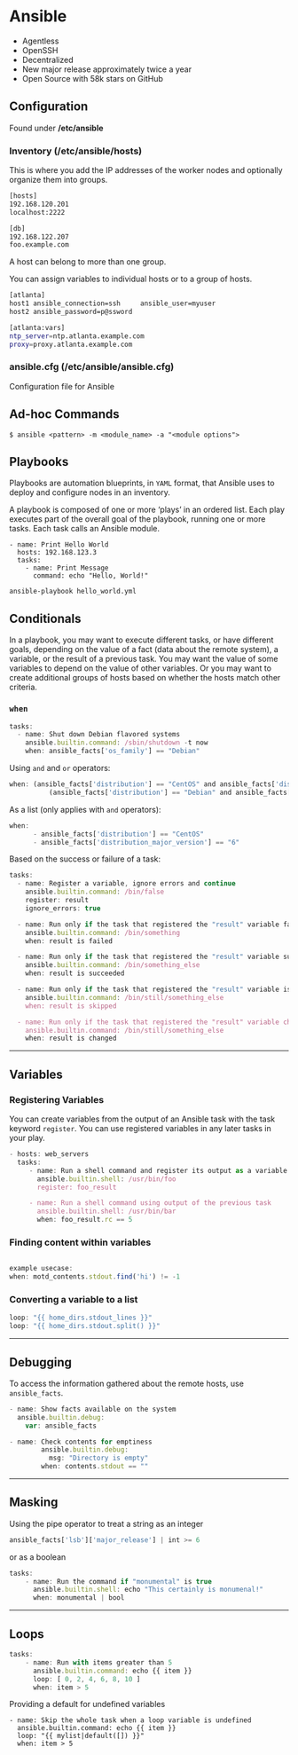 # Ansible

- Agentless
- OpenSSH
- Decentralized
- New major release approximately twice a year
- Open Source with 58k stars on GitHub

## Configuration

Found under **/etc/ansible**

### Inventory (/etc/ansible/hosts)

This is where you add the IP addresses of the worker nodes and optionally organize them into groups.

```bash
[hosts]
192.168.120.201
localhost:2222

[db]
192.168.122.207
foo.example.com
```

A host can belong to more than one group.

You can assign variables to individual hosts or to a group of hosts.

```bash
[atlanta]
host1 ansible_connection=ssh     ansible_user=myuser
host2 ansible_password=p@ssword

[atlanta:vars]
ntp_server=ntp.atlanta.example.com
proxy=proxy.atlanta.example.com
```

### ansible.cfg (/etc/ansible/ansible.cfg)

Configuration file for Ansible

## Ad-hoc Commands

```
$ ansible <pattern> -m <module_name> -a "<module options">
```

## Playbooks

Playbooks are automation blueprints, in `YAML` format, that Ansible uses to deploy and configure nodes in an inventory.

A playbook is composed of one or more ‘plays’ in an ordered list. Each play executes part of the overall goal of the playbook, running one or more tasks. Each task calls an Ansible module.

```
- name: Print Hello World
  hosts: 192.168.123.3
  tasks:
    - name: Print Message
      command: echo "Hello, World!"
```

```
ansible-playbook hello_world.yml
```

## Conditionals

In a playbook, you may want to execute different tasks, or have different goals, depending on the value of a fact (data about the remote system), a variable, or the result of a previous task. You may want the value of some variables to depend on the value of other variables. Or you may want to create additional groups of hosts based on whether the hosts match other criteria.

### `when`

```jsx
tasks:
  - name: Shut down Debian flavored systems
    ansible.builtin.command: /sbin/shutdown -t now
    when: ansible_facts['os_family'] == "Debian"
```

Using `and` and `or` operators:

```jsx
when: (ansible_facts['distribution'] == "CentOS" and ansible_facts['distribution_major_version'] == "6") or
          (ansible_facts['distribution'] == "Debian" and ansible_facts['distribution_major_version'] == "7")
```

As a list (only applies with `and` operators):

```jsx
when:
      - ansible_facts['distribution'] == "CentOS"
      - ansible_facts['distribution_major_version'] == "6"
```

Based on the success or failure of a task:

```jsx
tasks:
  - name: Register a variable, ignore errors and continue
    ansible.builtin.command: /bin/false
    register: result
    ignore_errors: true

  - name: Run only if the task that registered the "result" variable fails
    ansible.builtin.command: /bin/something
    when: result is failed

  - name: Run only if the task that registered the "result" variable succeeds
    ansible.builtin.command: /bin/something_else
    when: result is succeeded

  - name: Run only if the task that registered the "result" variable is skipped
    ansible.builtin.command: /bin/still/something_else
    when: result is skipped

  - name: Run only if the task that registered the "result" variable changed something.
    ansible.builtin.command: /bin/still/something_else
    when: result is changed
```

---

## Variables

### Registering Variables

You can create variables from the output of an Ansible task with the task keyword `register`. You can use registered variables in any later tasks in your play.

```jsx
- hosts: web_servers
  tasks:
     - name: Run a shell command and register its output as a variable
       ansible.builtin.shell: /usr/bin/foo
       register: foo_result

     - name: Run a shell command using output of the previous task
       ansible.builtin.shell: /usr/bin/bar
       when: foo_result.rc == 5
```

### Finding content within variables

```jsx

example usecase:
when: motd_contents.stdout.find('hi') != -1
```

### Converting a variable to a list

```jsx
loop: "{{ home_dirs.stdout_lines }}"
loop: "{{ home_dirs.stdout.split() }}"
```

---

## Debugging

To access the information gathered about the remote hosts, use `ansible_facts`.

```jsx
- name: Show facts available on the system
  ansible.builtin.debug:
    var: ansible_facts
```

```jsx
- name: Check contents for emptiness
        ansible.builtin.debug:
          msg: "Directory is empty"
        when: contents.stdout == ""
```

---

## Masking

Using the pipe operator to treat a string as an integer

```jsx
ansible_facts['lsb']['major_release'] | int >= 6
```

or as a boolean

```jsx
tasks:
    - name: Run the command if "monumental" is true
      ansible.builtin.shell: echo "This certainly is monumenal!"
      when: monumental | bool
```

---

## Loops

```jsx
tasks:
    - name: Run with items greater than 5
      ansible.builtin.command: echo {{ item }}
      loop: [ 0, 2, 4, 6, 8, 10 ]
      when: item > 5
```

Providing a default for undefined variables

```
- name: Skip the whole task when a loop variable is undefined
  ansible.builtin.command: echo {{ item }}
  loop: "{{ mylist|default([]) }}"
  when: item > 5
```
